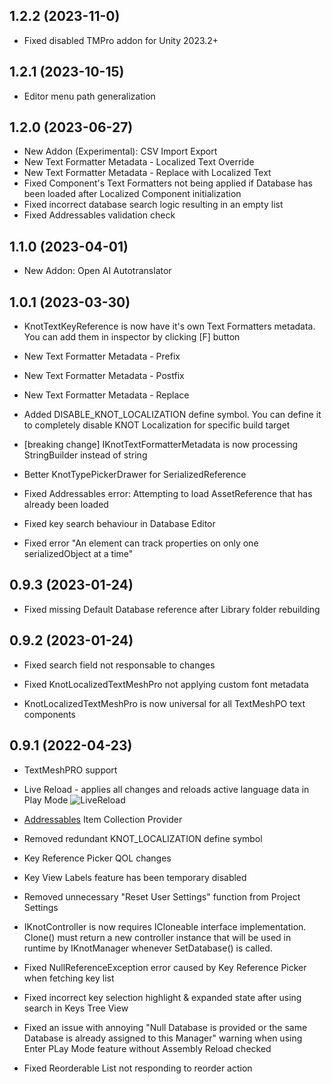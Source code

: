 ## 1.2.2 (2023-11-0)

* Fixed disabled TMPro addon for Unity 2023.2+ 

## 1.2.1 (2023-10-15)

* Editor menu path generalization

## 1.2.0 (2023-06-27)

* New Addon (Experimental): CSV Import Export
* New Text Formatter Metadata - Localized Text Override
* New Text Formatter Metadata - Replace with Localized Text
* Fixed Component's Text Formatters not being applied if Database has been loaded after Localized Component initialization
* Fixed incorrect database search logic resulting in an empty list
* Fixed Addressables validation check

## 1.1.0 (2023-04-01)

* New Addon: Open AI Autotranslator

## 1.0.1 (2023-03-30)

* KnotTextKeyReference is now have it's own Text Formatters metadata. You can add them in inspector by clicking [F] button 
* New Text Formatter Metadata - Prefix
* New Text Formatter Metadata - Postfix
* New Text Formatter Metadata - Replace
* Added DISABLE_KNOT_LOCALIZATION define symbol. You can define it to completely disable KNOT Localization for specific build target

* [breaking change] IKnotTextFormatterMetadata is now processing StringBuilder instead of string
* Better KnotTypePickerDrawer for SerializedReference

* Fixed Addressables error: Attempting to load AssetReference that has already been loaded
* Fixed key search behaviour in Database Editor
* Fixed error "An element can track properties on only one serializedObject at a time"

## 0.9.3 (2023-01-24)

* Fixed missing Default Database reference after Library folder rebuilding

## 0.9.2 (2023-01-24)

* Fixed search field not responsable to changes
* Fixed KnotLocalizedTextMeshPro not applying custom font metadata

* KnotLocalizedTextMeshPro is now universal for all TextMeshPO text components

## 0.9.1 (2022-04-23)

* TextMeshPRO support
* Live Reload - applies all changes and reloads active language data in Play Mode
![LiveReload](https://user-images.githubusercontent.com/10213769/162785846-7615edc5-b27e-46c3-a7f3-8e447409791e.gif)
* [Addressables](https://docs.unity3d.com/Manual/com.unity.addressables.html) Item Collection Provider 

* Removed redundant KNOT_LOCALIZATION define symbol
* Key Reference Picker QOL changes
* Key View Labels feature has been temporary disabled
* Removed unnecessary "Reset User Settings" function from Project Settings
* IKnotController is now requires ICloneable interface implementation. Clone() must return a new controller instance that will be used in runtime by IKnotManager whenever SetDatabase() is called.

* Fixed NullReferenceException error caused by Key Reference Picker when fetching key list
* Fixed incorrect key selection highlight & expanded state after using search in Keys Tree View
* Fixed an issue with annoying "Null Database is provided or the same Database is already assigned to this Manager" warning when using Enter PLay Mode feature without Assembly Reload checked
* Fixed Reorderable List not responding to reorder action
